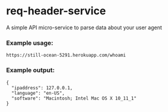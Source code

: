 # req-header-service

A simple API micro-service to parse data about your user agent

### Example usage:

    https://still-ocean-5291.herokuapp.com/whoami

### Example output:

    {
      "ipaddress": 127.0.0.1,
      "language": "en-US",
      "software": "Macintosh; Intel Mac OS X 10_11_1"
    }
